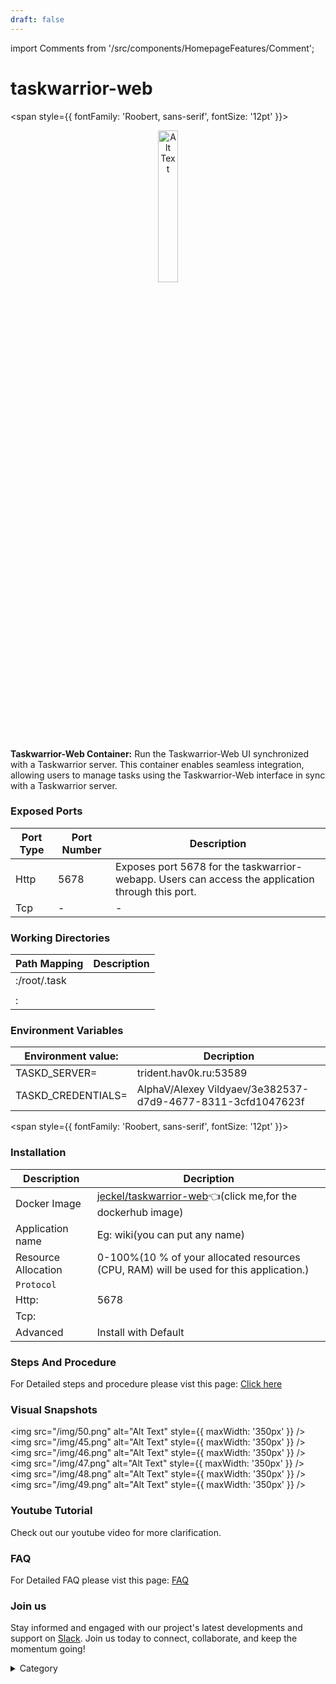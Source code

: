 ```yaml
---
draft: false
---
```

import Comments from '/src/components/HomepageFeatures/Comment';

# taskwarrior-web

<span style={{ fontFamily: 'Roobert, sans-serif', fontSize: '12pt' }}>


<p align="center">
  <img src="/img/jnhnn.png" alt="Alt Text" width="25%"/>
</p> 

**Taskwarrior-Web Container:** Run the Taskwarrior-Web UI synchronized with a Taskwarrior server. This container enables seamless integration, allowing users to manage tasks using the Taskwarrior-Web interface in sync with a Taskwarrior server.



### Exposed Ports

| Port Type | Port Number | Description |
| --------- | ----------- | ----------- |
| Http      | 5678       | Exposes port 5678 for the taskwarrior-webapp. Users can access the  application through this port. |
| Tcp       | -           | -             |

### Working Directories

| Path Mapping                         | Description |
| ------------------------------------ | ----------- |
|:/root/.task |  |
||  |
| :|  |



### Environment Variables

|   **Environment value:**          | Decription                                                                                                               | 
| --------------------- | ------                                                                                                                   | 
|TASKD_SERVER= | trident.hav0k.ru:53589|
TASKD_CREDENTIALS=| AlphaV/Alexey Vildyaev/3e382537-d7d9-4677-8311-3cfd1047623f|


</span>


<span style={{ fontFamily: 'Roobert, sans-serif', fontSize: '12pt' }}>

### Installation

|  Description          | Decription                                                                                                               | 
| --------------------- | ------                                                                                                                   | 
| Docker Image          |   [jeckel/taskwarrior-web](https://hub.docker.com/r/jeckel/taskwarrior-web)👈(click me,for the dockerhub image)                       |
| Application name      |  Eg: wiki(you can put any name)                                                                                        | 
| Resource Allocation   |  0-100%(10 % of your allocated resources (CPU, RAM) will be used for this application.)                                  | 
| `Protocol`            |                                                                                                                          | 
|  Http:                | 5678                                                                                                                      |
|  Tcp:                 |                                                                                                                          | 
|    Advanced           |    Install with Default                                                                                                  |



### Steps And Procedure

For Detailed steps and procedure please vist this page: [Click here](https://techscaleinfinite.github.io/introduction/cloud-float/Steps%20and%20procedure)

### Visual Snapshots







<img src="/img/50.png" alt="Alt Text" style={{ maxWidth: '350px' }} />
<img src="/img/45.png" alt="Alt Text" style={{ maxWidth: '350px' }} />
<img src="/img/46.png" alt="Alt Text" style={{ maxWidth: '350px' }} />
<img src="/img/47.png" alt="Alt Text" style={{ maxWidth: '350px' }} />
<img src="/img/48.png" alt="Alt Text" style={{ maxWidth: '350px' }} />
<img src="/img/49.png" alt="Alt Text" style={{ maxWidth: '350px' }} />



### Youtube Tutorial&#x20;

Check out our youtube video for more clarification.



### FAQ

For Detailed FAQ please vist this page: [FAQ](https://techscaleinfinite.github.io/FAQ)

### Join us

Stay informed and engaged with our project's latest developments and support on [Slack](https://app.slack.com/client/T04QS32JX6E/C04QKEWE146). Join us today to connect, collaborate, and keep the momentum going!&#x20;

<details>

<summary>Category</summary>

Kubernetes, cloud computing, DevOps, cloud services, hosting platform, container orchestration, cloud infrastructure, cloud deployment, cloud management, cloud technology, cloud solutions, taskwarrior-web

</details>

</span>



<Comments />
